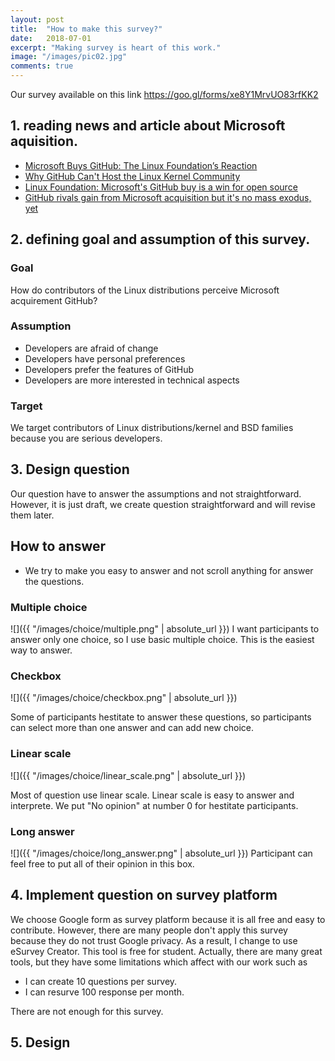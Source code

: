 ```yaml
---
layout: post
title:  "How to make this survey?"
date:   2018-07-01
excerpt: "Making survey is heart of this work."
image: "/images/pic02.jpg"
comments: true
---
```


Our survey available on this link https://goo.gl/forms/xe8Y1MrvUO83rfKK2

## 1. reading news and article about Microsoft aquisition. 
- [Microsoft Buys GitHub: The Linux Foundation’s Reaction](https://www.linuxfoundation.org/blog/microsoft-buys-github-the-linux-foundations-reaction/)
- [Why GitHub Can't Host the Linux Kernel Community](https://news.ycombinator.com/item?id=14972872)
- [Linux Foundation: Microsoft's GitHub buy is a win for open source](https://www.zdnet.com/article/linux-foundation-microsofts-github-buy-is-a-win-for-open-source/)
- [GitHub rivals gain from Microsoft acquisition but it's no mass exodus, yet](https://www.zdnet.com/article/github-rivals-gain-from-microsoft-acquisition-but-its-no-mass-exodus-yet/)

## 2. defining goal and assumption of this survey.
### Goal
How do contributors of the Linux distributions perceive Microsoft acquirement GitHub?
### Assumption 
- Developers are afraid of change
- Developers have personal preferences
- Developers prefer the features of GitHub
- Developers are more interested in technical aspects
### Target
We target contributors of Linux distributions/kernel and BSD families because you are serious developers.

## 3. Design question
Our question have to answer the assumptions and not straightforward. However, it is just draft, we create question straightforward and will revise them later.
## How to answer
- We try to make you easy to answer and not scroll anything for answer the questions.
### Multiple choice
![]({{ "/images/choice/multiple.png" | absolute_url }})
I want participants to answer only one choice, so I use basic multiple choice. This is the easiest way to answer.
### Checkbox
![]({{ "/images/choice/checkbox.png" | absolute_url }})

  Some of participants hestitate to answer these questions, so participants can select more than one answer and can add new choice.
### Linear scale
![]({{ "/images/choice/linear_scale.png" | absolute_url }})

  Most of question use linear scale. Linear scale is easy to answer and interprete. We put "No opinion" at number 0 for hestitate participants.

### Long answer
![]({{ "/images/choice/long_answer.png" | absolute_url }})
  Participant can feel free to put all of their opinion in this box.

## 4. Implement question on survey platform
  We choose Google form as survey platform because it is all free and easy to contribute. However, there are many people don't apply this survey because they do not trust Google privacy. As a result, I change to use eSurvey Creator. This tool is free for student.
  Actually, there are many great tools, but they have some limitations which affect with our work such as 

  - I can create 10 questions per survey.
  - I can resurve 100 response per month.

  There are not enough for this survey.

## 5. Design